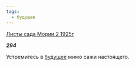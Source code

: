 ```yaml
---
tags:
  - будущее
---
```

[Листы сада Мории 2 1925г](https://127.0.0.1:4002/agni/1925)

___294___

Устремитесь в [будущее](../../../tags/#будущее) мимо сажи настоящего.   

